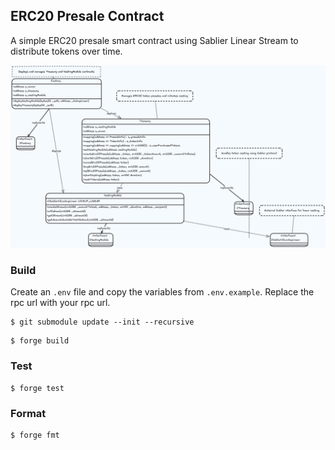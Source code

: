## ERC20 Presale Contract
A simple ERC20 presale smart contract using Sablier Linear Stream to distribute tokens over time.

<img src="./assets/diagram.png" alt="diagram of the project">

### Build
Create an `.env` file and copy the variables from `.env.example`. Replace the rpc url with your rpc url.

```shell
$ git submodule update --init --recursive 
```

```shell
$ forge build
```

### Test

```shell
$ forge test
```

### Format

```shell
$ forge fmt
```



